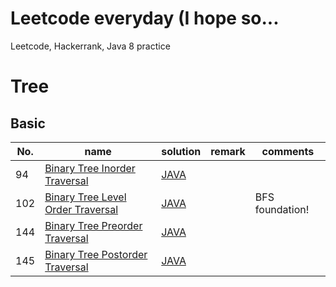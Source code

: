 # Leetcode everyday (I hope so...

Leetcode, Hackerrank, Java 8 practice


# Tree

## Basic
| No.    |   name  | solution | remark | comments |
| --- | --- | -------- | -------- | -------- |
|94|[Binary Tree Inorder Traversal](https://leetcode.com/problems/binary-tree-inorder-traversal/)                    |    [JAVA](https://github.com/timmyBeef/LeetcodeEveryday/blob/master/src/leetcode/trees/basic/BinaryTreeInorderTraversal.java)      |          |          |
|102|[Binary Tree Level Order Traversal](https://leetcode.com/problems/binary-tree-level-order-traversal/)           |    [JAVA](https://github.com/timmyBeef/LeetcodeEveryday/blob/master/src/leetcode/trees/basic/BinaryTreeLevelOrderTraversal.java)       |          |   BFS foundation!      |
|144|[Binary Tree Preorder Traversal](https://leetcode.com/problems/binary-tree-preorder-traversal/)                 |    [JAVA](https://github.com/timmyBeef/LeetcodeEveryday/blob/master/src/leetcode/trees/basic/BinaryTreePreorderTraversal.java)      |          |          |
|145|[Binary Tree Postorder Traversal](https://leetcode.com/problems/binary-tree-postorder-traversal/)               |    [JAVA](https://github.com/timmyBeef/LeetcodeEveryday/blob/master/src/leetcode/trees/basic/BinaryTreePostorderTraversal.java)       |          |          |
